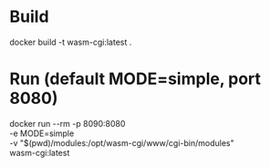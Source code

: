 # Build
docker build -t wasm-cgi:latest .

# Run (default MODE=simple, port 8080)
docker run --rm -p 8090:8080 \
  -e MODE=simple \
  -v "$(pwd)/modules:/opt/wasm-cgi/www/cgi-bin/modules" \
  wasm-cgi:latest
